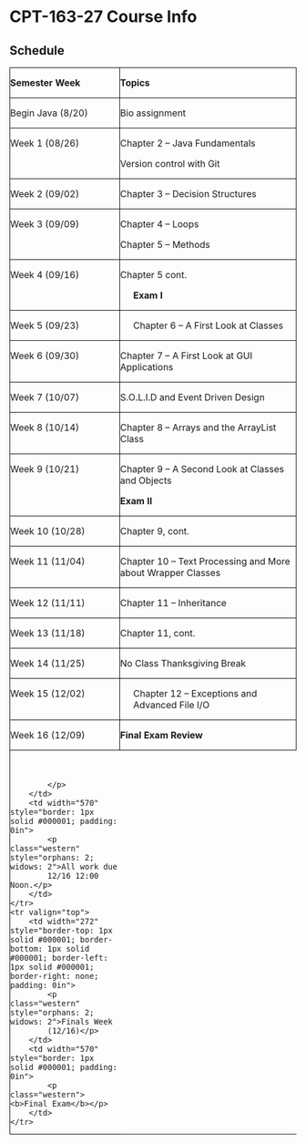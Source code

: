 # CPT-163-27 Course Info

## Schedule
<table width="844" cellpadding="0" cellspacing="0">
	<colgroup><col width="272">
	<col width="570">
	</colgroup><tbody><tr valign="top">
		<td width="272" style="border-top: 1px solid #000001; border-bottom: 1px solid #000001; border-left: 1px solid #000001; border-right: none; padding: 0in">
			<p class="western"><b>Semester Week</b></p>
		</td>
		<td width="570" style="border: 1px solid #000001; padding: 0in">
			<p class="western"><b>Topics</b></p>
		</td>
	</tr>
	<tr valign="top">
		<td width="272" style="border-top: 1px solid #000001; border-bottom: 1px solid #000001; border-left: 1px solid #000001; border-right: none; padding: 0in">
			<p class="western" style="orphans: 2; widows: 2">Begin Java (8/20)</p>
		</td>
		<td width="570" style="border: 1px solid #000001; padding: 0in">
			<p class="western" style="orphans: 2; widows: 2">Bio assignment</p>
		</td>
	</tr>
	<tr valign="top">
		<td width="272" style="border-top: 1px solid #000001; border-bottom: 1px solid #000001; border-left: 1px solid #000001; border-right: none; padding: 0in">
			<p class="western" style="orphans: 2; widows: 2">Week 1 (08/26)</p>
		</td>
		<td width="570" style="border: 1px solid #000001; padding: 0in">
			<p class="western" style="margin-bottom: 0.03in">Chapter 2 –
			Java Fundamentals</p>
			<p class="western">Version control with Git</p>
		</td>
	</tr>
	<tr valign="top">
		<td width="272" style="border-top: 1px solid #000001; border-bottom: 1px solid #000001; border-left: 1px solid #000001; border-right: none; padding: 0in">
			<p class="western" style="orphans: 2; widows: 2">Week 2 (09/02)</p>
		</td>
		<td width="570" style="border: 1px solid #000001; padding: 0in">
			<p class="western">Chapter 3 – Decision Structures</p>
		</td>
	</tr>
	<tr valign="top">
		<td width="272" style="border-top: 1px solid #000001; border-bottom: 1px solid #000001; border-left: 1px solid #000001; border-right: none; padding: 0in">
			<p class="western" style="orphans: 2; widows: 2">Week 3 (09/09)</p>
		</td>
		<td width="570" style="border: 1px solid #000001; padding: 0in">
			<p class="western" style="margin-bottom: 0.03in; font-weight: normal">
			Chapter 4 – Loops</p>
			<p class="western" style="font-weight: normal">Chapter 5 –
			Methods</p>
		</td>
	</tr>
	<tr valign="top">
		<td width="272" style="border-top: 1px solid #000001; border-bottom: 1px solid #000001; border-left: 1px solid #000001; border-right: none; padding: 0in">
			<p class="western" style="orphans: 2; widows: 2">Week 4 (09/16)</p>
		</td>
		<td width="570" style="border: 1px solid #000001; padding: 0in">
			<p class="western" style="margin-bottom: 0.03in; font-weight: normal">
			Chapter 5 cont.</p>
			<p class="western" style="margin-left: 0.24in; text-indent: 0in"><b>Exam
			I</b></p>
		</td>
	</tr>
	<tr valign="top">
		<td width="272" style="border-top: 1px solid #000001; border-bottom: 1px solid #000001; border-left: 1px solid #000001; border-right: none; padding: 0in">
			<p class="western" style="orphans: 2; widows: 2">Week 5 (09/23)</p>
		</td>
		<td width="570" style="border: 1px solid #000001; padding: 0in">
			<p class="western" style="margin-left: 0.24in; text-indent: 0in">Chapter
			6 – A First Look at Classes</p>
		</td>
	</tr>
	<tr valign="top">
		<td width="272" style="border-top: 1px solid #000001; border-bottom: 1px solid #000001; border-left: 1px solid #000001; border-right: none; padding: 0in">
			<p class="western" style="orphans: 2; widows: 2">Week 6 (09/30)</p>
		</td>
		<td width="570" style="border: 1px solid #000001; padding: 0in">
			<p class="western" style="margin-left: 0in; text-indent: 0in">    
			  Chapter 7 – A First Look at GUI Applications</p>
		</td>
	</tr>
	<tr valign="top">
		<td width="272" style="border-top: 1px solid #000001; border-bottom: 1px solid #000001; border-left: 1px solid #000001; border-right: none; padding: 0in">
			<p class="western" style="orphans: 2; widows: 2">Week 7 (10/07)</p>
		</td>
		<td width="570" style="border: 1px solid #000001; padding: 0in">
			<p class="western">S.O.L.I.D and Event Driven Design</p>
		</td>
	</tr>
	<tr valign="top">
		<td width="272" style="border-top: 1px solid #000001; border-bottom: 1px solid #000001; border-left: 1px solid #000001; border-right: none; padding: 0in">
			<p class="western" style="orphans: 2; widows: 2">Week 8 (10/14)</p>
		</td>
		<td width="570" style="border: 1px solid #000001; padding: 0in">
			<p class="western" style="margin-left: 0in; text-indent: 0in">    
			  Chapter 8 – Arrays and the ArrayList Class</p>
		</td>
	</tr>
	<tr valign="top">
		<td width="272" style="border-top: 1px solid #000001; border-bottom: 1px solid #000001; border-left: 1px solid #000001; border-right: none; padding: 0in">
			<p class="western" style="orphans: 2; widows: 2">Week 9 (10/21)</p>
		</td>
		<td width="570" style="border: 1px solid #000001; padding: 0in">
			<p class="western" style="margin-left: 0in; text-indent: 0in; margin-bottom: 0.03in">
			       Chapter 9 – A Second Look at Classes and Objects</p>
			<p class="western" style="margin-left: 0in; text-indent: 0in">    
			  <b>Exam II</b></p>
		</td>
	</tr>
	<tr valign="top">
		<td width="272" style="border-top: 1px solid #000001; border-bottom: 1px solid #000001; border-left: 1px solid #000001; border-right: none; padding: 0in">
			<p class="western" style="orphans: 2; widows: 2">Week 10 (10/28)</p>
		</td>
		<td width="570" style="border: 1px solid #000001; padding: 0in">
			<p class="western">Chapter 9, cont.</p>
		</td>
	</tr>
	<tr valign="top">
		<td width="272" style="border-top: 1px solid #000001; border-bottom: 1px solid #000001; border-left: 1px solid #000001; border-right: none; padding: 0in">
			<p class="western" style="orphans: 2; widows: 2">Week 11 (11/04)</p>
		</td>
		<td width="570" style="border: 1px solid #000001; padding: 0in">
			<p class="western" style="margin-left: 0in; text-indent: 0in">    
			  Chapter 10 – Text Processing and More about Wrapper Classes</p>
		</td>
	</tr>
	<tr valign="top">
		<td width="272" style="border-top: 1px solid #000001; border-bottom: 1px solid #000001; border-left: 1px solid #000001; border-right: none; padding: 0in">
			<p class="western" style="orphans: 2; widows: 2">Week 12 (11/11)</p>
		</td>
		<td width="570" style="border: 1px solid #000001; padding: 0in">
			<p class="western" style="margin-left: 0in; text-indent: 0in">    
			  Chapter 11 – Inheritance</p>
		</td>
	</tr>
	<tr valign="top">
		<td width="272" style="border-top: 1px solid #000001; border-bottom: 1px solid #000001; border-left: 1px solid #000001; border-right: none; padding: 0in">
			<p class="western" style="orphans: 2; widows: 2">Week 13 (11/18)</p>
		</td>
		<td width="570" style="border: 1px solid #000001; padding: 0in">
			<p class="western">Chapter 11, cont.</p>
		</td>
	</tr>
	<tr valign="top">
		<td width="272" style="border-top: 1px solid #000001; border-bottom: 1px solid #000001; border-left: 1px solid #000001; border-right: none; padding: 0in">
			<p class="western" style="orphans: 2; widows: 2">Week 14 (11/25)</p>
		</td>
		<td width="570" style="border: 1px solid #000001; padding: 0in">
			<p class="western">No Class Thanksgiving Break</p>
		</td>
	</tr>
	<tr valign="top">
		<td width="272" style="border-top: 1px solid #000001; border-bottom: 1px solid #000001; border-left: 1px solid #000001; border-right: none; padding: 0in">
			<p class="western" style="orphans: 2; widows: 2">Week 15 (12/02)</p>
		</td>
		<td width="570" style="border: 1px solid #000001; padding: 0in">
			<p class="western" style="margin-left: 0.24in; text-indent: 0in">Chapter
			12 – Exceptions and Advanced File I/O</p>
		</td>
	</tr>
	<tr valign="top">
		<td width="272" style="border-top: 1px solid #000001; border-bottom: 1px solid #000001; border-left: 1px solid #000001; border-right: none; padding: 0in">
			<p class="western" style="orphans: 2; widows: 2">Week 16 (12/09)</p>
		</td>
		<td width="570" style="border: 1px solid #000001; padding: 0in">
			<p class="western"><b>Final Exam Review</b></p>
		</td>
	</tr>
	<tr valign="top">
		<td width="272" style="border-top: 1px solid #000001; border-bottom: 1px solid #000001; border-left: 1px solid #000001; border-right: none; padding: 0in">
			<p class="western"><br>

			</p>
		</td>
		<td width="570" style="border: 1px solid #000001; padding: 0in">
			<p class="western" style="orphans: 2; widows: 2">All work due
			12/16 12:00 Noon.</p>
		</td>
	</tr>
	<tr valign="top">
		<td width="272" style="border-top: 1px solid #000001; border-bottom: 1px solid #000001; border-left: 1px solid #000001; border-right: none; padding: 0in">
			<p class="western" style="orphans: 2; widows: 2">Finals Week
			(12/16)</p>
		</td>
		<td width="570" style="border: 1px solid #000001; padding: 0in">
			<p class="western"><b>Final Exam</b></p>
		</td>
	</tr>
</tbody></table>
